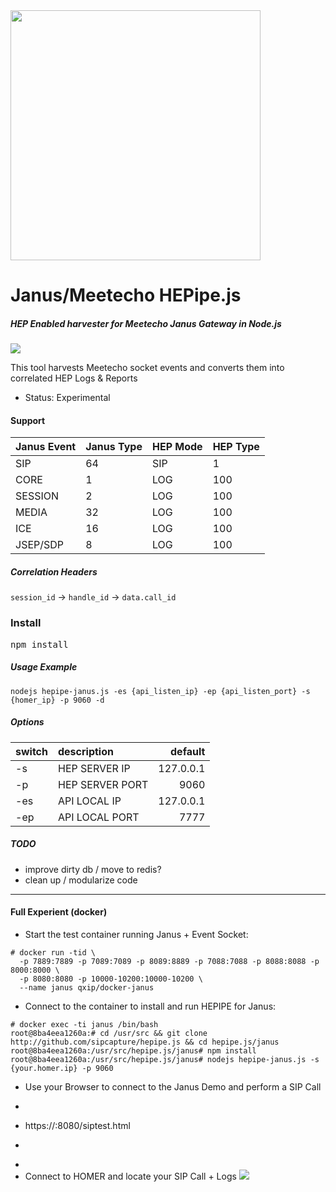 <img src="https://i.imgur.com/scqdu3p.png" width="400">

# Janus/Meetecho HEPipe.js
##### HEP Enabled harvester for Meetecho Janus Gateway in Node.js

<img src="http://i.imgur.com/74Gswvq.gif" />

This tool harvests Meetecho socket events and converts them into correlated HEP Logs & Reports

* Status: Experimental

#### Support

| Janus Event | Janus Type | HEP Mode | HEP Type  |
|:--|:--|:--|:--|
| SIP | 64 | SIP | 1 |
| CORE | 1 | LOG | 100 |
| SESSION | 2 | LOG | 100 |
| MEDIA | 32 | LOG | 100 |
| ICE | 16 | LOG | 100 |
| JSEP/SDP | 8 | LOG | 100 |

##### Correlation Headers

```session_id``` -> ```handle_id``` -> ```data.call_id```



### Install
<pre>
npm install
</pre>

##### Usage Example
```
nodejs hepipe-janus.js -es {api_listen_ip} -ep {api_listen_port} -s {homer_ip} -p 9060 -d
``` 
##### Options

| switch  | description  | default |
|:--|:--|--:|
| -s | HEP SERVER IP | 127.0.0.1 |
| -p | HEP SERVER PORT | 9060 |
| -es| API LOCAL IP | 127.0.0.1 |
| -ep| API LOCAL PORT | 7777 |


##### TODO

* improve dirty db / move to redis?
* clean up / modularize code

-------------


#### Full Experient (docker)

- Start the test container running Janus + Event Socket:
```
# docker run -tid \
  -p 7889:7889 -p 7089:7089 -p 8089:8889 -p 7088:7088 -p 8088:8088 -p 8000:8000 \
  -p 8080:8080 -p 10000-10200:10000-10200 \
  --name janus qxip/docker-janus 
```
- Connect to the container to install and run HEPIPE for Janus:
```
# docker exec -ti janus /bin/bash
root@8ba4eea1260a:# cd /usr/src && git clone http://github.com/sipcapture/hepipe.js && cd hepipe.js/janus
root@8ba4eea1260a:/usr/src/hepipe.js/janus# npm install
root@8ba4eea1260a:/usr/src/hepipe.js/janus# nodejs hepipe-janus.js -s {your.homer.ip} -p 9060
```
- Use your Browser to connect to the Janus Demo and perform a SIP Call
- ```
- https://<hostname>:8080/siptest.html
- ```
- 
- Connect to HOMER and locate your SIP Call + Logs
  <img src="http://i.imgur.com/g3sT9ZF.png" />

```

